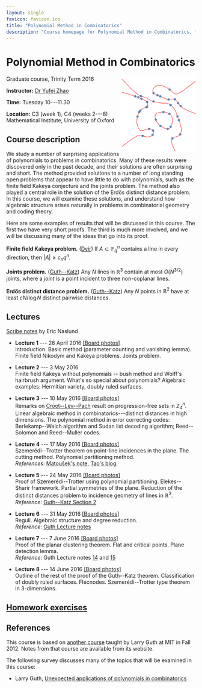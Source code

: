 ```yaml
---
layout: single
favicon: favicon.ico
title: "Polynomial Method in Combinatorics"
description: "Course homepage for Polynomial Method in Combinatorics, taught by Yufei Zhao in Trinity Term 2016 at Oxford"
---
```


Polynomial Method in Combinatorics
==================================

<img src="logo.svg" height="200" width="200" style="float:right"
 title="A minimum degree polynomial curve passing through 35 points"
 alt="logo">
Graduate course, Trinity Term 2016

**Instructor:** [Dr Yufei Zhao](http://yufeizhao.com)

**Time:** Tuesday 10---11.30

**Location:** C3 (week 1), C4 (weeks 2---8)<br>
Mathematical Institute, University of Oxford

## Course description

We study a number of surprising applications of polynomials to problems in combinatorics. Many of these results were discovered only in the past decade, and their solutions are often surprising and short. The method provided solutions to a number of long standing open problems that appear to have little to do with polynomials, such as the finite field Kakeya conjecture and the joints problem. The method also played a central role in the solution of the Erdős distinct distance problem. In this course, we will examine these solutions, and understand how algebraic structure arises naturally in problems in combinatorial geometry and coding theory.

Here are some examples of results that will be discussed in this course. The first two have very short proofs. The third is much more involved, and we will be discussing many of the ideas that go into its proof.

**Finite field Kakeya problem.** ([Dvir](http://arxiv.org/abs/0803.2336))
If $A \subset \mathbb{F}_q^n$ contains a line in every direction, then $|A| \ge c_n q^n$.

**Joints problem.** ([Guth--Katz](http://arxiv.org/abs/0812.1043))
Any $N$ lines in $\mathbb{R}^3$ contain at most $O(N^{3/2})$ joints, where a _joint_ is a point incident to three non-coplanar lines.

**Erdős distinct distance problem.** ([Guth--Katz](http://arxiv.org/abs/1011.4105))
Any $N$ points in $\mathbb{R}^2$ have at least $c N/\log N$ distinct pairwise distances.

## Lectures

[Scribe notes](scribe.pdf) by Eric Naslund

- **Lecture 1** --- 26 April 2016 [[Board photos]](lec1board.pdf)  
  Introduction. Basic method (parameter counting and vanishing lemma). Finite field Nikodym and Kakeya problems. Joints problem.

- **Lecture 2** --- 3 May 2016  
  Finite field Kakeya without polynomials -- bush method and Wolff's hairbrush argument. What's so special about polynomials? Algebraic examples: Hermitian variety, doubly ruled surfaces.

- **Lecture 3** --- 10 May 2016 [[Board photos]](lec3board.pdf)  
  Remarks on [Croot--Lev--Pach](https://arxiv.org/abs/1605.01506) result on progression-free sets in $\mathbb{Z}_4^n$. Linear algebraic method in combinatorics---distinct distances in high dimensions. The polynomial method in error correcting codes: Berlekamp--Welch algorithm and Sudan list decoding algorithm; Reed--Solomon and Reed--Muller codes.

- **Lecture 4** --- 17 May 2016 [[Board photos]](lec4board.pdf)  
  Szemerédi--Trotter theorem on point-line incidences in the plane. The cutting method. Polynomial partitioning method.  
  _References_: [Matoušek's note](matousek-szt-poly.pdf), [Tao's blog](https://terrytao.wordpress.com/2011/02/18/the-szemeredi-trotter-theorem-via-the-polynomial-ham-sandwich-theorem/).

- **Lecture 5** --- 24 May 2016 [[Board photos]](lec5board.pdf)  
  Proof of Szemerédi--Trotter using polynomial partitioning. Elekes--Sharir framework. Partial symmetries of the plane. Reduction of the distinct distances problem to incidence geometry of lines in $\mathbb{R}^3$.  
  _Reference_:  [Guth--Katz Section 2](https://dx.doi.org/10.4007/annals.2015.181.1.2)

- **Lecture 6** --- 31 May 2016 [[Board photos]](lec6board.pdf)  
  Reguli. Algebraic structure and degree reduction.  
  _Reference_:  [Guth Lecture notes](http://math.mit.edu/~lguth/PolyMethod/lect12.pdf)

- **Lecture 7** --- 7 June 2016 [[Board photos]](lec7board.pdf)  
  Proof of the planar clustering theorem. Flat and critical points. Plane detection lemma.  
  _Reference_:  Guth Lecture notes [14](http://math.mit.edu/~lguth/PolyMethod/lect14.pdf) and [15](http://math.mit.edu/~lguth/PolyMethod/lect14.pdf)


- **Lecture 8** --- 14 June 2016 [[Board photos]](lec8board.pdf)  
  Outline of the rest of the proof of the Guth--Katz theorem. Classification of doubly ruled surfaces. Flecnodes. Szemerédi--Trotter type theorem in 3-dimensions.


## [Homework exercises](exercises.pdf)

## References

This course is based on [another course](http://math.mit.edu/~lguth/PolynomialMethod.html) taught by Larry Guth at MIT in Fall 2012\. Notes from that course are available from its website.

The following survey discusses many of the topics that will be examined in this course:

- Larry Guth, [Unexpected applications of polynomials in combinatorics](http://math.mit.edu/~lguth/Exposition/erdossurvey.pdf)
